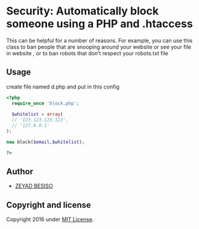 # Security: Automatically block someone using a PHP and .htaccess


This can be helpful for a number of reasons. For example, you can use this class to ban people that are snooping around your website or see your file in website , or to ban robots that don’t respect your robots.txt file  



## Usage ##
create file named d.php  and put in this config 

```php
<?php
  require_once 'block.php';
  
  $whitelist = array(
  // '123.123.123.123',
  // '127.0.0.1'
);

new block($email,$whitelist);

?>
```

## Author
* [ZEYAD BESISO](https://github.com/23y4d/)

## Copyright and license
 Copyright 2016 under [MIT License](LICENSE).
